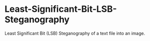 # Least-Significant-Bit-LSB-Steganography
Least Significant Bit (LSB) Steganography of a text file into an image.
